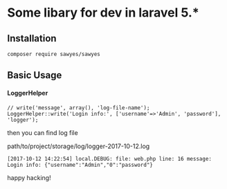 # Some libary for dev in laravel 5.*

## Installation

```
composer require sawyes/sawyes
```

## Basic Usage


#### LoggerHelper
```
// write('message', array(), 'log-file-name');
LoggerHelper::write('Login info:', ['username'=>'Admin', 'password'], 'logger');
```

then you can find log file

path/to/project/storage/log/logger-2017-10-12.log

```
[2017-10-12 14:22:54] local.DEBUG: file: web.php line: 16 message: Login info: {"username":"Admin","0":"password"}  
```

happy hacking!